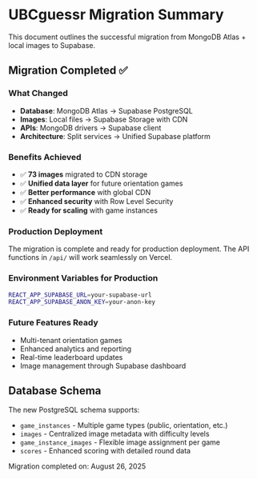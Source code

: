# UBCguessr Migration Summary

This document outlines the successful migration from MongoDB Atlas + local images to Supabase.

## Migration Completed ✅

### What Changed
- **Database**: MongoDB Atlas → Supabase PostgreSQL
- **Images**: Local files → Supabase Storage with CDN
- **APIs**: MongoDB drivers → Supabase client
- **Architecture**: Split services → Unified Supabase platform

### Benefits Achieved
- ✅ **73 images** migrated to CDN storage
- ✅ **Unified data layer** for future orientation games
- ✅ **Better performance** with global CDN
- ✅ **Enhanced security** with Row Level Security
- ✅ **Ready for scaling** with game instances

### Production Deployment
The migration is complete and ready for production deployment. The API functions in `/api/` will work seamlessly on Vercel.

### Environment Variables for Production
```bash
REACT_APP_SUPABASE_URL=your-supabase-url
REACT_APP_SUPABASE_ANON_KEY=your-anon-key
```

### Future Features Ready
- Multi-tenant orientation games
- Enhanced analytics and reporting
- Real-time leaderboard updates
- Image management through Supabase dashboard

## Database Schema
The new PostgreSQL schema supports:
- `game_instances` - Multiple game types (public, orientation, etc.)
- `images` - Centralized image metadata with difficulty levels
- `game_instance_images` - Flexible image assignment per game
- `scores` - Enhanced scoring with detailed round data

Migration completed on: August 26, 2025
